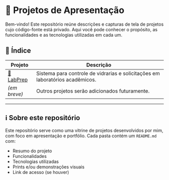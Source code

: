
# 📁 Projetos de Apresentação

Bem-vindo! Este repositório reúne descrições e capturas de tela de projetos cujo código-fonte está privado. Aqui você pode conhecer o propósito, as funcionalidades e as tecnologias utilizadas em cada um.

## 📌 Índice

| Projeto        | Descrição                                                             |
|----------------|----------------------------------------------------------------------|
| [🧪 LabPrep](./labprep/README.md) | Sistema para controle de vidrarias e solicitações em laboratórios acadêmicos. |
| _(em breve)_   | Outros projetos serão adicionados futuramente.                        |

---

## ℹ️ Sobre este repositório

Este repositório serve como uma vitrine de projetos desenvolvidos por mim, com foco em apresentação e portfólio. Cada pasta contém um `README.md` com:

- Resumo do projeto
- Funcionalidades
- Tecnologias utilizadas
- Prints e/ou demonstrações visuais
- Link de acesso (se houver)

